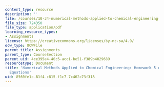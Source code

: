 ```yaml
---
content_type: resource
description: ''
file: /courses/10-34-numerical-methods-applied-to-chemical-engineering-fall-2015/8560fe1c81f4c815f1c77c462c73f318_MIT10_34F15_Homework5_v1.pdf
file_size: 724350
file_type: application/pdf
learning_resource_types:
- Assignments
license: https://creativecommons.org/licenses/by-nc-sa/4.0/
ocw_type: OCWFile
parent_title: Assignments
parent_type: CourseSection
parent_uid: 4ce395e4-40c5-acc1-be51-f389b4029689
resourcetype: Document
title: 'Numerical Methods Applied to Chemical Engineering: Homework 5 on Differential-Algebraic
  Equations'
uid: 8560fe1c-81f4-c815-f1c7-7c462c73f318
---
```

